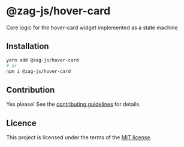 # @zag-js/hover-card

Core logic for the hover-card widget implemented as a state machine

## Installation

```sh
yarn add @zag-js/hover-card
# or
npm i @zag-js/hover-card
```

## Contribution

Yes please! See the [contributing guidelines](https://github.com/chakra-ui/zag/blob/main/CONTRIBUTING.md) for details.

## Licence

This project is licensed under the terms of the [MIT license](https://github.com/chakra-ui/zag/blob/main/LICENSE).
